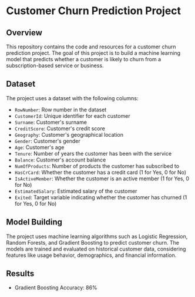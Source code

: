 
# Customer Churn Prediction Project

## Overview

This repository contains the code and resources for a customer churn prediction project. The goal of this project is to build a machine learning model that predicts whether a customer is likely to churn from a subscription-based service or business.

## Dataset

The project uses a dataset with the following columns:

- `RowNumber`: Row number in the dataset
- `CustomerId`: Unique identifier for each customer
- `Surname`: Customer's surname
- `CreditScore`: Customer's credit score
- `Geography`: Customer's geographical location
- `Gender`: Customer's gender
- `Age`: Customer's age
- `Tenure`: Number of years the customer has been with the service
- `Balance`: Customer's account balance
- `NumOfProducts`: Number of products the customer has subscribed to
- `HasCrCard`: Whether the customer has a credit card (1 for Yes, 0 for No)
- `IsActiveMember`: Whether the customer is an active member (1 for Yes, 0 for No)
- `EstimatedSalary`: Estimated salary of the customer
- `Exited`: Target variable indicating whether the customer has churned (1 for Yes, 0 for No)

## Model Building

The project uses machine learning algorithms such as Logistic Regression, Random Forests, and Gradient Boosting to predict customer churn. The models are trained and evaluated on historical customer data, considering features like usage behavior, demographics, and financial information.

## Results

- Gradient Boosting Accuracy: 86%
